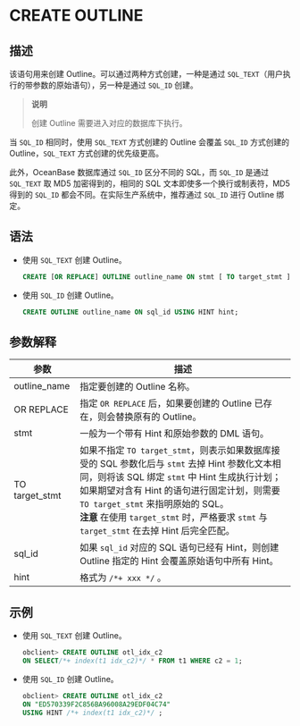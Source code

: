 # CREATE OUTLINE

## 描述

该语句用来创建 Outline。可以通过两种方式创建，一种是通过 `SQL_TEXT`（用户执行的带参数的原始语句），另一种是通过 `SQL_ID` 创建。

>**说明**
>
>创建 Outline 需要进入对应的数据库下执行。

当 `SQL_ID` 相同时，使用 `SQL_TEXT` 方式创建的 Outline 会覆盖 `SQL_ID` 方式创建的 Outline，`SQL_TEXT` 方式创建的优先级更高。

此外，OceanBase 数据库通过 `SQL_ID` 区分不同的 SQL，而 `SQL_ID` 是通过 `SQL_TEXT` 取 MD5 加密得到的，相同的 SQL 文本即使多一个换行或制表符，MD5 得到的 `SQL_ID` 都会不同。在实际生产系统中，推荐通过 `SQL_ID` 进行 Outline 绑定。

## 语法

* 使用 `SQL_TEXT` 创建 Outline。

  ```sql
  CREATE [OR REPLACE] OUTLINE outline_name ON stmt [ TO target_stmt ]
  ```

* 使用 `SQL_ID` 创建 Outline。

  ```sql
  CREATE OUTLINE outline_name ON sql_id USING HINT hint;
  ```

## 参数解释

|     **参数**     |                                                                                                                                **描述**                                                                                                                                |
|----------------|----------------------------------------------------------------------------------------------------------------------------------------------------------------------------------------------------------------------------------------------------------------------|
| outline_name   | 指定要创建的 Outline 名称。                                                                                                                                                                                                                                                   |
| OR REPLACE     | 指定 `OR REPLACE` 后，如果要创建的 Outline 已存在，则会替换原有的 Outline。                                                                                                                                                                                                                |
| stmt           | 一般为一个带有 Hint 和原始参数的 DML 语句。                                                                                                                                                                                                                                          |
| TO target_stmt | 如果不指定 `TO target_stmt`，则表示如果数据库接受的 SQL 参数化后与 `stmt` 去掉 Hint 参数化文本相同，则将该 SQL 绑定 `stmt` 中 Hint 生成执行计划；如果期望对含有 Hint 的语句进行固定计划，则需要 `TO target_stmt` 来指明原始的 SQL。 <br>**注意**  在使用 `target_stmt` 时，严格要求 `stmt` 与  `target_stmt` 在去掉 Hint 后完全匹配。</br> |
| sql_id         | 如果 `sql_id` 对应的 SQL 语句已经有 Hint，则创建 Outline 指定的 Hint 会覆盖原始语句中所有 Hint。                                                                                                                                                                                                 |
| hint           | 格式为 `/*+ xxx */` 。                                                                                                                                                                                                                                                   |

## 示例

* 使用 `SQL_TEXT` 创建 Outline。

  ```sql
  obclient> CREATE OUTLINE otl_idx_c2 
  ON SELECT/*+ index(t1 idx_c2)*/ * FROM t1 WHERE c2 = 1;
  ```

* 使用 `SQL_ID` 创建 Outline。

  ```sql
  obclient> CREATE OUTLINE otl_idx_c2 
  ON "ED570339F2C856BA96008A29EDF04C74" 
  USING HINT /*+ index(t1 idx_c2)*/ ;
  ```
